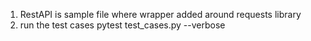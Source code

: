 1. RestAPI is sample file where wrapper added around requests library
2. run the test cases pytest test_cases.py --verbose 
